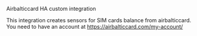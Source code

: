 Airbalticcard HA custom integration

This integration creates sensors for SIM cards balance from airbalticcard.
You need to have an account at https://airbalticcard.com/my-account/
